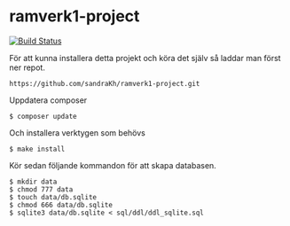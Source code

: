 # ramverk1-project

[![Build Status](https://travis-ci.com/sandraKh/ramverk1-project.svg?branch=main)](https://travis-ci.com/sandraKh/ramverk1-project)


För att kunna installera detta projekt och köra det själv så laddar man först ner repot.

```
https://github.com/sandraKh/ramverk1-project.git
```

Uppdatera composer 
```
$ composer update
```

Och installera verktygen som behövs 

```
$ make install
```

Kör sedan följande kommandon för att skapa databasen.

```
$ mkdir data
$ chmod 777 data
$ touch data/db.sqlite
$ chmod 666 data/db.sqlite
$ sqlite3 data/db.sqlite < sql/ddl/ddl_sqlite.sql
```
